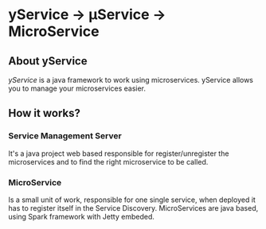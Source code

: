 # yService -> μService -> MicroService

## About yService
_yService_ is a java framework to work using microservices. yService allows you to manage your microservices easier.

## How it works?

### Service Management Server
It's a java project web based responsible for register/unregister the microservices and to find the right microservice to be called.

### MicroService
Is a small unit of work, responsible for one single service, when deployed it has to register itself in the Service Discovery. MicroServices are java based, using Spark framework with Jetty embeded.
